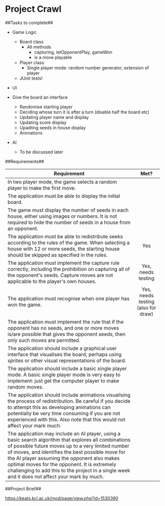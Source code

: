 # Project Crawl #

##Tasks to complete##
- Game Logic
  - Board class
    - All methods
      - capturing, letOpponentPlay, gameWon
      - is a move playable
  - Player class 
    - Single player mode: random number generator, extension of player
  - JUnit tests!
- UI
 - Give the board an interface
    - Randomise starting player
    - Deciding whose turn it is after a turn (disable half the board etc)
    - Updating player name and display
    - Updating score display
    - Upadting seeds in house display
    - Animations

- AI
  - To be discussed later

##Requirements##

| Requirement                | Met?           |
| -------------------------- |:--------------:| 
| In two player mode, the game selects a random player to make the first move.  | |
| The application must be able to display the initial board. | |
| The game must display the number of seeds in each house, either using images or numbers. It is not required to hide the number of seeds in a house from an opponent. |  |
| The application must be able to redistribute seeks according to the rules of the game. When selecting a house with 12 or more seeds, the starting house should be skipped as specified in the rules. | Yes |
| The application must implement the capture rule correctly, including the prohibition on capturing all of the opponent's seeds. Capture moves are not applicable to the player's own houses. | Yes, needs testing |
| The application must recognise when one player has won the game. | Yes, needs testing (also for draw) |
| The application must implement the rule that if the opponent has no seeds, and one or more moves is/are possible that gives the opponent seeds, then only such moves are permitted. | | |
|The application should include a graphical user interface that visualises the board, perhaps using sprites or other visual representations of the board.
|The application should include a basic single player mode. A basic single player mode is very easy to implement: just get the computer player to make random moves.| | |
|The application should include animations visualising the process of redistribution. Be careful if you decide to attempt this as developing animations can potentially be very time consuming if you are not experienced with this. Also note that this would not affect your mark much.| | |
|The application may include an AI player, using a basic search algorithm that explores all combinations of possible future moves up to a very limited number of moves, and identifies the best possible move for the AI player assuming the opponent also makes optimal moves for the opponent. It is extremely challenging to add this to the project in a single week and it does not affect your mark by much.| | |

##Project Brief##

https://keats.kcl.ac.uk/mod/page/view.php?id=1530390
